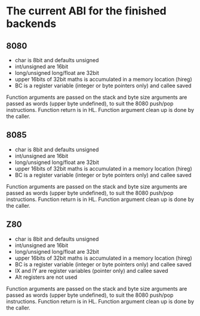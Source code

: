# The current ABI for the finished backends

## 8080

- char is 8bit and defaults unsigned
- int/unsigned are 16bit
- long/unsigned long/float are 32bit
- upper 16bits of 32bit maths is accumulated in a memory location (hireg)
- BC is a register variable (integer or byte pointers only) and callee saved

Function arguments are passed on the stack and byte size arguments are
passed as words (upper byte undefined), to suit the 8080 push/pop
instructions. Function return is in HL. Function argument clean up is done
by the caller.

## 8085

- char is 8bit and defaults unsigned
- int/unsigned are 16bit
- long/unsigned long/float are 32bit
- upper 16bits of 32bit maths is accumulated in a memory location (hireg)
- BC is a register variable (integer or byte pointers only) and callee saved

Function arguments are passed on the stack and byte size arguments are
passed as words (upper byte undefined), to suit the 8080 push/pop
instructions. Function return is in HL. Function argument clean up is done
by the caller.

## Z80

- char is 8bit and defaults unsigned
- int/unsigned are 16bit
- long/unsigned long/float are 32bit
- upper 16bits of 32bit maths is accumulated in a memory location (hireg)
- BC is a register variable (integer or byte pointers only) and callee saved
- IX and IY are register variables (pointer only) and callee saved
- Alt registers are not used

Function arguments are passed on the stack and byte size arguments are
passed as words (upper byte undefined), to suit the 8080 push/pop
instructions. Function return is in HL. Function argument clean up is done
by the caller.

